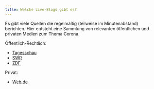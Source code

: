 ```yaml
---
title: Welche Live-Blogs gibt es?
---
```


Es gibt viele Quellen die regelmäßig (teilweise im Minutenabstand) berichten. Hier entsteht eine Sammlung von relevanten öffentlichen und privaten Medien zum Thema Corona.

Öffentlich-Rechtlich:

- [Tagesschau](https://www.tagesschau.de/newsticker/coronavirus-liveblog-105.html)
- [SWR](https://www.swr.de/swraktuell/rheinland-pfalz/liveblog-corona-100~_detailPage-1_-dc56264c3eed6f7453c3f263012a8308a11ab691.html)
- [ZDF](https://www.zdf.de/nachrichten/politik/blog-coronavirus-102.html)

Privat:

- [Web.de](https://web.de/magazine/news/coronavirus/coronavirus-news-trump-malaria-medikament-gegen-covid-19-live-ticker-34468484)
